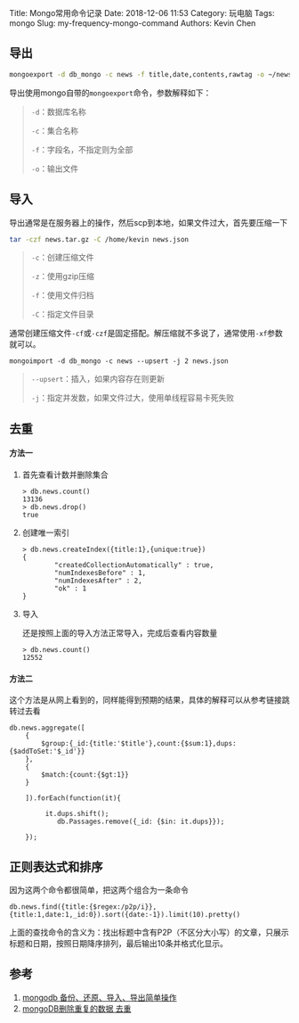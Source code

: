 Title: Mongo常用命令记录
Date: 2018-12-06 11:53
Category: 玩电脑
Tags: mongo
Slug: my-frequency-mongo-command
Authors: Kevin Chen





## 导出

```bash
mongoexport -d db_mongo -c news -f title,date,contents,rawtag -o ~/news.json
```

导出使用mongo自带的`mongoexport`命令，参数解释如下：

> `-d`：数据库名称
>
> `-c`：集合名称
>
> `-f`：字段名，不指定则为全部
>
> `-o`：输出文件





## 导入

导出通常是在服务器上的操作，然后scp到本地，如果文件过大，首先要压缩一下

```bash
tar -czf news.tar.gz -C /home/kevin news.json
```

> `-c`：创建压缩文件
>
> `-z`：使用gzip压缩
>
> `-f`：使用文件归档
>
> `-C`：指定文件目录

通常创建压缩文件`-cf`或`-czf`是固定搭配。解压缩就不多说了，通常使用`-xf`参数就可以。



`mongoimport -d db_mongo -c news --upsert -j 2 news.json `

> `--upsert`：插入，如果内容存在则更新
>
> `-j`：指定并发数，如果文件过大，使用单线程容易卡死失败





## 去重

#### 方法一

1. 首先查看计数并删除集合

    ```mongo
    > db.news.count()
    13136
    > db.news.drop()
    true
    ```



2. 创建唯一索引

   ```mongo
   > db.news.createIndex({title:1},{unique:true})
   {
           "createdCollectionAutomatically" : true,
           "numIndexesBefore" : 1,
           "numIndexesAfter" : 2,
           "ok" : 1
   }
   ```

3. 导入

   还是按照上面的导入方法正常导入，完成后查看内容数量

   ```mongo
   > db.news.count()
   12552
   ```


#### 方法二

这个方法是从网上看到的，同样能得到预期的结果，具体的解释可以从参考链接跳转过去看

```
db.news.aggregate([
    {
        $group:{_id:{title:'$title'},count:{$sum:1},dups:{$addToSet:'$_id'}}
    },
    {
        $match:{count:{$gt:1}}
    }

    ]).forEach(function(it){

         it.dups.shift();
            db.Passages.remove({_id: {$in: it.dups}});

    });
```





## 正则表达式和排序

因为这两个命令都很简单，把这两个组合为一条命令

```mongo
db.news.find({title:{$regex:/p2p/i}},{title:1,date:1,_id:0}).sort({date:-1}).limit(10).pretty()
```

上面的查找命令的含义为：找出标题中含有P2P（不区分大小写）的文章，只展示标题和日期，按照日期降序排列，最后输出10条并格式化显示。





## 参考

1.  [mongodb 备份、还原、导入、导出简单操作](https://segmentfault.com/a/1190000006236494)
2. [mongoDB删除重复的数据 去重](https://www.jianshu.com/p/7685e6692ed6)